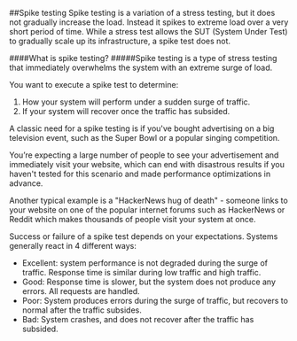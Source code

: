 ##Spike testing
Spike testing is a variation of a stress testing, but it does not gradually increase the load. Instead it spikes to extreme load over a very short period of time. While a stress test allows the SUT (System Under Test) to gradually scale up its infrastructure, a spike test does not.

####What is spike testing?
#####Spike testing is a type of stress testing that immediately overwhelms the system with an extreme surge of load.

You want to execute a spike test to determine:

1. How your system will perform under a sudden surge of traffic.
2. If your system will recover once the traffic has subsided.

A classic need for a spike testing is if you've bought advertising on a big television event, such as the Super Bowl or a popular singing competition.

You’re expecting a large number of people to see your advertisement and immediately visit your website, which can end with disastrous results if you haven't tested for this scenario and made performance optimizations in advance.

Another typical example is a "HackerNews hug of death" - someone links to your website on one of the popular internet forums such as HackerNews or Reddit which makes thousands of people visit your system at once.

Success or failure of a spike test depends on your expectations. Systems generally react in 4 different ways:

* Excellent: 
  system performance is not degraded during the surge of traffic. Response time is similar during low traffic and high traffic.
* Good: 
  Response time is slower, but the system does not produce any errors. All requests are handled.
* Poor: 
  System produces errors during the surge of traffic, but recovers to normal after the traffic subsides.
* Bad: 
  System crashes, and does not recover after the traffic has subsided.
